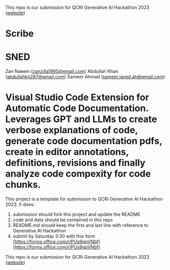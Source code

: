 This repo is our submission for QCRI Generative AI Hackathon 2023 ([website](https://genai23.qcri.org))


Scribe
====

SNED
==

Zan Naeem (zanzilla1995@email.com)
Abdullah Khan (abdullahkn287@email.com)
Sameer Ahmad (sameer.javed.ah@email.com)

Visual Studio Code Extension for Automatic Code Documentation. Leverages GPT and LLMs to create verbose explanations of code, generate code documentation pdfs, create in editor annotations, definitions, revisions and finally analyze code compexity for code chunks.
==

This project is a template for submission to QCRI Generative AI Hackathon 2023. It does:
1. submission should fork this project and update the README
2. code and data should be contained in this repo
3. README.md should keep the first and last line with reference to Generative AI Hackathon
4. submit by Saturday 3:30 with this form [https://forms.office.com/r/PUs9qpVNbf](https://forms.office.com/r/PUs9qpVNbf)


This repo is our submission for QCRI Generative AI Hackathon 2023 ([website](https://genai23.qcri.org))
